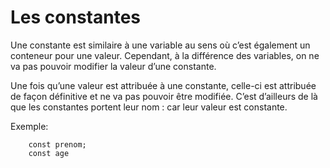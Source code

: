 # Les constantes
Une constante est similaire à une variable au sens où c’est également un 
conteneur pour une valeur. Cependant, à la différence des variables, on ne 
va pas pouvoir modifier la valeur d’une constante.

Une fois qu’une valeur est attribuée à une constante, 
celle-ci est attribuée de façon définitive et ne va 
pas pouvoir être modifiée. C’est d’ailleurs de là que les 
constantes portent leur nom : car leur valeur est constante.

Exemple: 
    
        const prenom;
        const age
